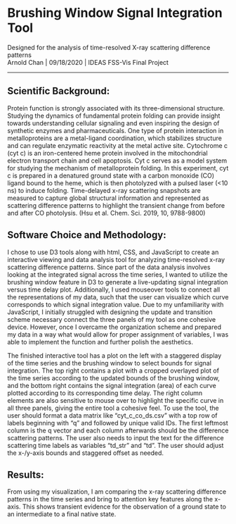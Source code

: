 # Brushing Window Signal Integration Tool<br/>
Designed for the analysis of time-resolved X-ray scattering difference patterns<br/>
Arnold Chan | 09/18/2020 | IDEAS FSS-Vis Final Project
____________________________________________________________________

## Scientific Background:

Protein function is strongly associated with its three-dimensional structure. Studying the dynamics of fundamental protein folding can provide insight towards understanding cellular signaling and even inspiring the design of synthetic enzymes and pharmaceuticals. One type of protein interaction in metalloproteins are a metal-ligand coordination, which stabilizes structure and can regulate enzymatic reactivity at the metal active site. Cytochrome c (cyt c) is an iron-centered heme protein involved in the mitochondrial electron transport chain and cell apoptosis. Cyt c serves as a model system for studying the mechanism of metalloprotein folding. In this experiment, cyt c is prepared in a denatured ground state with a carbon monoxide (CO) ligand bound to the heme, which is then photolyzed with a pulsed laser (<10 ns) to induce folding. Time-delayed x-ray scattering snapshots are measured to capture global structural information and represented as scattering difference patterns to highlight the transient change from before and after CO photolysis. (Hsu et al. Chem. Sci. 2019, 10, 9788-9800)

## Software Choice and Methodology:

I chose to use D3 tools along with html, CSS, and JavaScript to create an interactive viewing and data analysis tool for analyzing time-resolved x-ray scattering difference patterns. Since part of the data analysis involves looking at the integrated signal across the time series, I wanted to utilize the brushing window feature in D3 to generate a live-updating signal integration versus time delay plot. Additionally, I used mouseover tools to connect all the representations of my data, such that the user can visualize which curve corresponds to which signal integration value. Due to my unfamiliarity with JavaScript, I initially struggled with designing the update and transition scheme necessary connect the three panels of my tool as one cohesive device. However, once I overcame the organization scheme and prepared my data in a way what would allow for proper assignment of variables, I was able to implement the function and further polish the aesthetics. 

The finished interactive tool has a plot on the left with a staggered display of the time series and the brushing window to select bounds for signal integration. The top right contains a plot with a cropped overlayed plot of the time series according to the updated bounds of the brushing window, and the bottom right contains the signal integration (area) of each curve plotted according to its corresponding time delay. The right column elements are also sensitive to mouse over to highlight the specific curve in all three panels, giving the entire tool a cohesive feel. To use the tool, the user should format a data matrix like “cyt_c_co_ds.csv” with a top row of labels beginning with “q” and followed by unique valid IDs. The first leftmost column is the q vector and each column afterwards should be the difference scattering patterns. The user also needs to input the text for the difference scattering time labels as variables “td_str” and “td”. The user should adjust the x-/y-axis bounds and staggered offset as needed.

## Results:

From using my visualization, I am comparing the x-ray scattering difference patterns in the time series and bring to attention key features along the x-axis. This shows transient evidence for the observation of a ground state to an intermediate to a final native state.
